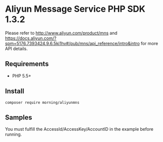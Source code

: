 # Aliyun Message Service PHP SDK 1.3.2
Please refer to http://www.aliyun.com/product/mns and  https://docs.aliyun.com/?spm=5176.7393424.9.6.5ki1hv#/pub/mns/api_reference/intro&intro for more API details.
## Requirements
- PHP 5.5+
## Install
```
composer require morning/aliyunmns
```
## Samples
You must fulfill the AccessId/AccessKey/AccountID in the example before running.   